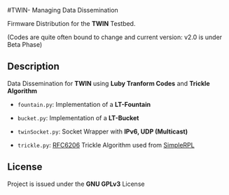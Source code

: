#TWIN- Managing Data Dissemination

Firmware Distribution for the __TWIN__ Testbed.

(Codes are quite often bound to change and current version: v2.0 is under Beta Phase)

## Description

Data Dissemination for __TWIN__ using __Luby Tranform Codes__ and __Trickle Algorithm__

* `fountain.py`: Implementation of a __LT-Fountain__

* `bucket.py`: Implementation of a __LT-Bucket__

* `twinSocket.py`: Socket Wrapper with __IPv6, UDP (Multicast)__

* `trickle.py`: [RFC6206](https://tools.ietf.org/html/rfc6206) Trickle Algorithm used from [SimpleRPL](https://github.com/tcheneau/simpleRPL)

## License

Project is issued under the __GNU GPLv3__ License
